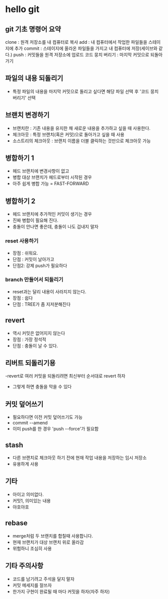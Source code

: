 # hello git

## git 기초 명령어 요약

clone : 원격 저장소를 내 컴퓨터로 복사
add : 내 컴퓨터에서 작업한 파일들을 스테이지에 추가
commit : 스테이지에 올라온 파일들을 가지고 내 컴퓨터에 저장(세이브와 같다.)
push : 커밋들을 원격 저장소에 업로드
코드 뭉치 버리기 : 마지막 커밋으로 되돌아가기

## 파일의 내용 되돌리기

- 특정 파일의 내용을 마지막 커밋으로 돌리고 싶다면 해당 파일 선택 후 '코드 뭉치 버리기' 선택

## 브랜치 변경하기

- 브랜치란 : 기존 내용을 유지한 채 새로운 내용을 추가하고 싶을 때 사용한다.
- 체크아웃 : 특정 브랜치(혹은 커밋)으로 돌아가고 싶을 때 사용
- 소스트리의 체크아웃 : 브랜치 이름을 더블 클릭하는 것만으로 체크아웃 가능

## 병합하기 1

- 헤드 브랜치에 변경사항이 없고
- 병합 대상 브랜치가 헤드로부터 시작된 경우
- 아주 쉽게 병합 가능 = FAST-FORWARD

## 병합하기 2
- 헤드 브랜치에 추가적인 커밋이 생기는 경우
- 진짜 병합이 필요해 진다.
- 충돌이 안나면 좋은데, 충돌이 나도 겁내지 말자


### reset 사용하기

- 장점 : 쉬워요.
- 단점 : 커밋이 날아가고 
- 단점2: 강제 push가 필요하다

### branch 만들어서 되돌리기

- reset과는 달리 내용이 사라지지 않는다.
- 장점 : 쉽다
- 단점 : TREE가 좀 지저분해진다

## revert

- 역시 커밋은 없어지지 않는다
- 장점 : 가장 정석적
- 단점 : 충돌이 날 수 있다.

## 리버트 되돌리기용

-revert로 여러 커밋을 되돌리려면 최신부터 순서대로 revert 하자
- 그렇게 하면 충돌을 막을 수 있다

## 커밋 덮어쓰기

- 필요하다면 이전 커밋 덮어쓰기도 가능
- commit --amend
- 이미 push를 한 경우 'push --force'가 필요함

## stash

- 다른 브랜치로 체크아웃 하기 전에 현재 작업 내용을 저장하는 임시 저장소
- 유용하게 사용

## 기타

- 아이고 의미없다.
- 커밋1, 의미있는 내용
- 야호야호

## rebase

- merge처럼 두 브랜치를 합칠때 사용합니다.
- 현재 브랜치가 대상 브랜치 위로 올라감
- 위험하니 조심히 사용

## 기타 주의사항
- 코드를 남기려고 주석을 달지 말자
- 커밋 메세지를 잘쓰자
- 한가지 구현이 완료될 때 마다 커밋을 하자(자주 하자)